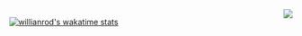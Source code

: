 <img align="right" src="https://github-readme-stats.vercel.app/api?username=1247748612&show_icons=true&icon_color=CE1D2D&text_color=718096&bg_color=ffffff&hide_title=true" />

[![willianrod's wakatime stats](https://github-readme-stats.vercel.app/api/wakatime?username=1247748612)](https://github.com/anuraghazra/github-readme-stats)
